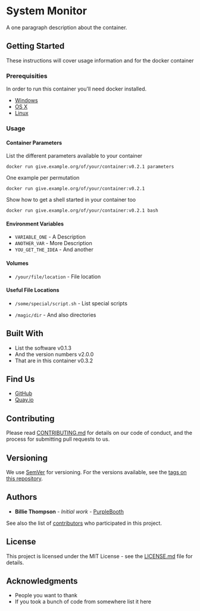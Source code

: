 # System Monitor

A one paragraph description about the container.

## Getting Started

These instructions will cover usage information and for the docker container 

### Prerequisities


In order to run this container you'll need docker installed.

* [Windows](https://docs.docker.com/windows/started)
* [OS X](https://docs.docker.com/mac/started/)
* [Linux](https://docs.docker.com/linux/started/)

### Usage

#### Container Parameters

List the different parameters available to your container

```shell
docker run give.example.org/of/your/container:v0.2.1 parameters
```

One example per permutation 

```shell
docker run give.example.org/of/your/container:v0.2.1
```

Show how to get a shell started in your container too

```shell
docker run give.example.org/of/your/container:v0.2.1 bash
```

#### Environment Variables

* `VARIABLE_ONE` - A Description
* `ANOTHER_VAR` - More Description
* `YOU_GET_THE_IDEA` - And another

#### Volumes

* `/your/file/location` - File location

#### Useful File Locations

* `/some/special/script.sh` - List special scripts
  
* `/magic/dir` - And also directories

## Built With

* List the software v0.1.3
* And the version numbers v2.0.0
* That are in this container v0.3.2

## Find Us

* [GitHub](https://github.com/your/repository)
* [Quay.io](https://quay.io/repository/your/docker-repository)

## Contributing

Please read [CONTRIBUTING.md](CONTRIBUTING.md) for details on our code of conduct, and the process for submitting pull requests to us.

## Versioning

We use [SemVer](http://semver.org/) for versioning. For the versions available, see the 
[tags on this repository](https://github.com/your/repository/tags). 

## Authors

* **Billie Thompson** - *Initial work* - [PurpleBooth](https://github.com/PurpleBooth)

See also the list of [contributors](https://github.com/your/repository/contributors) who 
participated in this project.

## License

This project is licensed under the MIT License - see the [LICENSE.md](LICENSE.md) file for details.

## Acknowledgments

* People you want to thank
* If you took a bunch of code from somewhere list it here